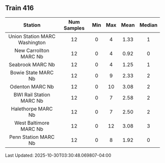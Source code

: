 ## Train 416

| Station | Num Samples | Min | Max | Mean | Median |
| :-----: | :---------: | :-: | :-: | :--: | :----: |
| Union Station MARC Washington | 12 | 0 | 4 | 1.33 | 1 |
| New Carrollton MARC Nb | 12 | 0 | 4 | 0.92 | 0 |
| Seabrook MARC Nb | 12 | 0 | 4 | 1.25 | 1 |
| Bowie State MARC Nb | 12 | 0 | 9 | 2.33 | 2 |
| Odenton MARC Nb | 12 | 0 | 10 | 3.08 | 2 |
| BWI Rail Station MARC Nb | 12 | 0 | 7 | 2.58 | 2 |
| Halethorpe MARC Nb | 12 | 0 | 7 | 2.50 | 2 |
| West Baltimore MARC Nb | 12 | 0 | 12 | 3.08 | 3 |
| Penn Station MARC Nb | 12 | 0 | 8 | 1.92 | 0 |


Last Updated: 2025-10-30T03:30:48.069807-04:00